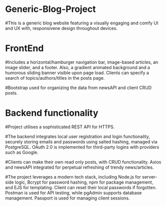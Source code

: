 # Generic-Blog-Project

#This is a generic blog website featuring a visually engaging and comfy UI and UX with, responsivene design throughout devices.

# FrontEnd

#Includes a horizontal/hamburger navigation bar, image-based articles, an image slider, and a footer. Also, a gradient animated background and a humorous sliding banner visible upon page load. Clients can specify a search of topics/authors/titles in the posts page.

#Bootstrap used for organizing the data from newsAPI and client CRUD posts.

# Backend functionality

#Project utilises a sophisticated REST API for HTTPS.

#The backend integrates local user registration and login functionality, securely storing emails and passwords using salted hashing, managed via PostgreSQL. OAuth 2.0 is implemented for third-party logins with providers such as Google.

#Clients can make their own read only posts, with CRUD functionality. Axios and newsAPI integrated for perpetual refreshing of trendy news/articles.

#The project leverages a modern tech stack, including Node.js for server-side logic, Bcrypt for password hashing, npm for package management, and EJS for templating. Client can reset their local passwords if forgotten. Postman is used for API testing, while pgAdmin supports database management. Passport is used for managing client sessions.
